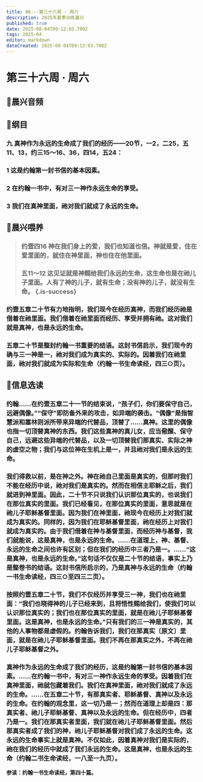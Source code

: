 ```yaml
---
title: 06---第三十六周 · 周六
description: 2025年夏季训练晨兴
published: true
date: 2025-08-04T09:12:03.700Z
tags: 2025-04
editor: markdown
dateCreated: 2025-08-04T09:12:03.700Z
---
```


# 第三十六周 · 周六
## 🎵晨兴音频

## 📖纲目

### 九    真神作为永远的生命成了我们的经历——20节，一2，二25，五11、13，约三15～16、36，四14，五24：

### 1    这是约翰第一封书信的基本因素。

### 2    在约翰一书中，有对三一神作永远生命的享受。

### 3    我们在真神里面，祂对我们就成了永远的生命。

## 📖晨兴喂养

>### **约壹四16    神在我们身上的爱，我们也知道也信。神就是爱，住在爱里面的，就住在神里面，神也住在他里面。**
>
>### **五11～12    这见证就是神赐给我们永远的生命，这生命也是在祂儿子里面。人有了神的儿子，就有生命；没有神的儿子，就没有生命。** {.is-success}

### 约壹五章二十节有力地指明，我们现今在经历真神，而我们经历祂是借着在祂里面。我们借着在祂里面而经历、享受并拥有祂。这对我们就是真神，也是永远的生命。

### 五章二十节是整封约翰一书重要的结语。这封书信启示，我们现今的确与三一神是一，祂对我们成为真实的、实际的。因着我们在祂里面，祂对我们就成为实际和生命（约翰一书生命读经，四三○页）。

## 📖信息选读

### 约翰……在约壹五章二十一节的结束说，“孩子们，你们要保守自己，远避偶像。”“保守”即防备外来的攻击，如异端的袭击。“偶像”是指智慧派和塞林则派所带来异端的代替品，顶替了……真神。这里的偶像也指一切顶替真神的东西。我们这些真神的真儿女，应当儆醒、保守自己，远避这些异端的代替品，以及一切顶替我们那真实、实际之神的虚空之物；我们与这位神在生机上是一，并且祂对我们是永远的生命。

### 我们得救以前，是在神之外。神在祂自己里面是真实的，但那时我们不能在经历中说，祂对我们是真实的。然而在相信主耶稣之后，我们就进到神里面。因此，二十节不只说我们认识那位真实的，也说我们在那位真实的里面。我们已经看见，在那位真实的里面，意思就是在祂儿子耶稣基督里面。因为我们在神里面，祂现今在经历上对我们就成为真实的。同样的，因为我们在耶稣基督里面，祂在经历上对我们就成为真实的。由于我们借着在神与基督里面，而经历神与基督，我们就能说，这是真神，也是永远的生命。……在道理上，神、基督、永远的生命之间也许有区别；但在我们的经历中三者乃是一。……“这是真神，也是永远的生命。”这句话不仅仅是二十节的结语，事实上乃是整卷书的结语。这封书信所启示的，乃是真神与永远的生命（约翰一书生命读经，四三○至四三二页）。

### 按照约壹五章二十节，我们不仅经历并享受三一神，我们也在祂里面：“我们也晓得神的儿子已经来到，且将悟性赐给我们，使我们可以认识那位真实的；我们也在那位真实的里面，就是在祂儿子耶稣基督里面。这是真神，也是永远的生命。”只有我们的三一神是真实的，其他的人事物都是虚假的。约翰告诉我们，我们在那真实〔原文〕里面，就是在祂儿子耶稣基督里面。我们不再在那真实之外，不再在祂儿子耶稣基督之外。

### 真神作为永远的生命成了我们的经历，这是约翰第一封书信的基本因素。……在约翰一书中，有对三一神作永远生命的享受。因着我们在真神里面，祂就包藏着我们。我们在真神里面，祂对我们就成了永远的生命。……在五章二十节，有那真实者、耶稣基督、真神以及永远的生命。在约翰的观念里，这一切乃是一；然而在道理上却是四：那真实者、祂儿子耶稣基督、真神以及永远的生命。但在经历中，四者乃是一。我们在那真实者里面，我们就在祂儿子耶稣基督里面。然后那真实者成了我们的神，祂儿子耶稣基督对我们成了永远的生命。这永远的生命事实上就是真神。不仅如此，因着真神对我们是实际的，祂在我们的经历中就成了我们永远的生命。这是真神，也是永远的生命（约翰二书生命读经，一八至一九页）。

**参读：约翰一书生命读经，第四十篇。**
<!-- Google tag (gtag.js) -->
<script async src="https://www.googletagmanager.com/gtag/js?id=G-1P8709Z16T"></script>
<script>
  window.dataLayer = window.dataLayer || [];
  function gtag(){dataLayer.push(arguments);}
  gtag('js', new Date());

  gtag('config', 'G-1P8709Z16T');
</script>